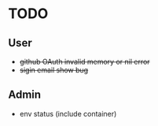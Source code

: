 # TODO

## User

* ~~github OAuth invalid memory or nil error~~
* ~~sigin email show bug~~


## Admin

* env status (include container)